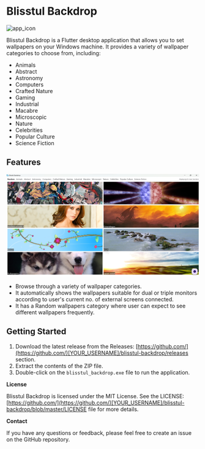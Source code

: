 # Blisstul Backdrop

![app_icon](<windows\runner\resources\app_icon.ico>)

Blisstul Backdrop is a Flutter desktop application that allows you to set wallpapers on your Windows machine. It provides a variety of wallpaper categories to choose from, including:

* Animals
* Abstract
* Astronomy
* Computers
* Crafted Nature
* Gaming
* Industrial
* Macabre
* Microscopic
* Nature
* Celebrities
* Popular Culture
* Science Fiction

## Features

![app_screenshot](<./lib/assets/app_snapshot.png>)

* Browse through a variety of wallpaper categories.
* It automatically shows the wallpapers suitable for dual or triple monitors according to user's current no. of external screens connected.
* It has a Random wallpapers category where user can expect to see different wallpapers frequently.

## Getting Started

1. Download the latest release from the Releases: [https://github.com/](https://github.com/)[YOUR_USERNAME]/blisstul-backdrop/releases section.
2. Extract the contents of the ZIP file.
3. Double-click on the `blisstul_backdrop.exe` file to run the application.

**License**

Blisstul Backdrop is licensed under the MIT License. See the LICENSE: [https://github.com/](https://github.com/)[YOUR_USERNAME]/blisstul-backdrop/blob/master/LICENSE file for more details.

**Contact**

If you have any questions or feedback, please feel free to create an issue on the GitHub repository.